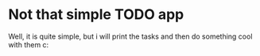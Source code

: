 # Not that simple TODO app

Well, it is quite simple, but i will print the tasks and then do something cool with them c: